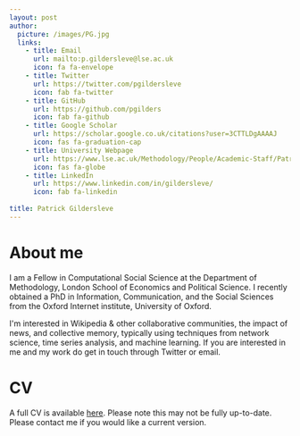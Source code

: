 ```yaml
---
layout: post
author:
  picture: /images/PG.jpg
  links:
    - title: Email
      url: mailto:p.gildersleve@lse.ac.uk
      icon: fa fa-envelope
    - title: Twitter
      url: https://twitter.com/pgildersleve
      icon: fab fa-twitter
    - title: GitHub
      url: https://github.com/pgilders
      icon: fab fa-github 
    - title: Google Scholar
      url: https://scholar.google.co.uk/citations?user=3CTTLDgAAAAJ
      icon: fas fa-graduation-cap 
    - title: University Webpage
      url: https://www.lse.ac.uk/Methodology/People/Academic-Staff/Patrick-Gildersleve/Patrick-Gildersleve
      icon: fas fa-globe
    - title: LinkedIn
      url: https://www.linkedin.com/in/gildersleve/
      icon: fab fa-linkedin
      
title: Patrick Gildersleve 
---
```

# About me

I am a Fellow in Computational Social Science at the Department of Methodology, London School of Economics and Political Science. I recently obtained a PhD in Information, Communication, and the Social Sciences from the Oxford Internet institute, University of Oxford.

I'm interested in Wikipedia & other collaborative communities, the impact of news, and collective memory, typically using techniques from network science, time series analysis, and machine learning. If you are interested in me and my work do get in touch through Twitter or email.


# CV
A full CV is available [here](files/CV.pdf). Please note this may not be fully up-to-date. Please contact me if you would like a current version.
